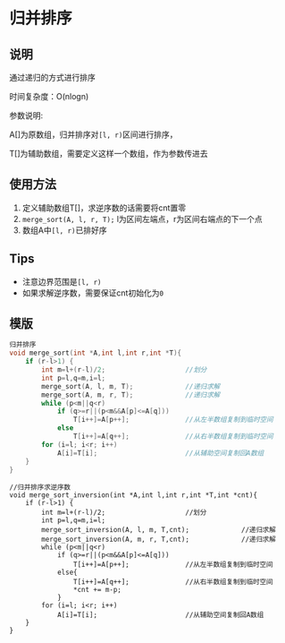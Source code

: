 # 归并排序

## 说明
通过递归的方式进行排序

时间复杂度：O(nlogn)

参数说明:

A[]为原数组，归并排序对`[l, r)`区间进行排序，

T[]为辅助数组，需要定义这样一个数组，作为参数传进去

## 使用方法
1. 定义辅助数组T[]，求逆序数的话需要将cnt置零
2. `merge_sort(A, l, r, T);` l为区间左端点，r为区间右端点的下一个点
3. 数组A中`[l, r)`已排好序

## Tips
* 注意边界范围是`[l, r)`
* 如果求解逆序数，需要保证cnt初始化为`0`

## 模版
```C++
归并排序
void merge_sort(int *A,int l,int r,int *T){
    if (r-l>1) {
        int m=l+(r-l)/2;                    //划分
        int p=l,q=m,i=l;
        merge_sort(A, l, m, T);             //递归求解
        merge_sort(A, m, r, T);             //递归求解
        while (p<m||q<r)
            if (q>=r||(p<m&&A[p]<=A[q]))
                T[i++]=A[p++];              //从左半数组复制到临时空间
            else
                T[i++]=A[q++];              //从右半数组复制到临时空间
        for (i=l; i<r; i++)
            A[i]=T[i];                      //从辅助空间复制回A数组
    }
}
``` 

```
//归并排序求逆序数
void merge_sort_inversion(int *A,int l,int r,int *T,int *cnt){
    if (r-l>1) {
        int m=l+(r-l)/2;                    //划分
        int p=l,q=m,i=l;
        merge_sort_inversion(A, l, m, T,cnt);             //递归求解
        merge_sort_inversion(A, m, r, T,cnt);             //递归求解
        while (p<m||q<r)
            if (q>=r||(p<m&&A[p]<=A[q]))
                T[i++]=A[p++];              //从左半数组复制到临时空间
            else{
                T[i++]=A[q++];              //从右半数组复制到临时空间
                *cnt += m-p;
            }
        for (i=l; i<r; i++)
            A[i]=T[i];                      //从辅助空间复制回A数组
    }
}
```